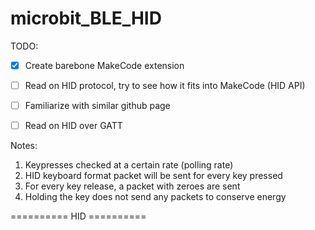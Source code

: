 # microbit_BLE_HID

TODO:
- [x] Create barebone MakeCode extension
- [ ] Read on HID protocol, try to see how it fits into MakeCode (HID API)
- [ ] Familiarize with similar github page
- [ ] Read on HID over GATT


Notes:
1. Keypresses checked at a certain rate (polling rate)
2. HID keyboard format packet will be sent for every key pressed
3. For every key release, a packet with zeroes are sent
4. Holding the key does not send any packets to conserve energy


========== HID ==========

